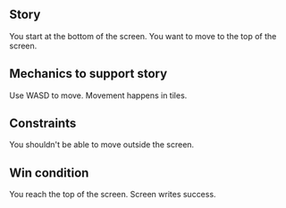 ## Story

You start at the bottom of the screen.
You want to move to the top of the screen.

## Mechanics to support story

Use WASD to move. Movement happens in tiles.

## Constraints

You shouldn't be able to move outside the screen.

## Win condition

You reach the top of the screen. Screen writes success.
